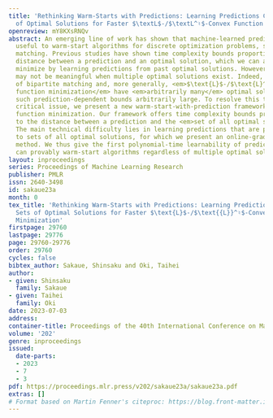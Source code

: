 ```yaml
---
title: 'Rethinking Warm-Starts with Predictions: Learning Predictions Close to Sets
  of Optimal Solutions for Faster $\textL$-/$\textL^♮$-Convex Function Minimization'
openreview: mY8KXsRNQv
abstract: An emerging line of work has shown that machine-learned predictions are
  useful to warm-start algorithms for discrete optimization problems, such as bipartite
  matching. Previous studies have shown time complexity bounds proportional to some
  distance between a prediction and an optimal solution, which we can approximately
  minimize by learning predictions from past optimal solutions. However, such guarantees
  may not be meaningful when multiple optimal solutions exist. Indeed, the dual problem
  of bipartite matching and, more generally, <em>$\text{L}$-/$\text{L}^\natural$-convex
  function minimization</em> have <em>arbitrarily many</em> optimal solutions, making
  such prediction-dependent bounds arbitrarily large. To resolve this theoretically
  critical issue, we present a new warm-start-with-prediction framework for $\text{L}$-/$\text{L}^\natural$-convex
  function minimization. Our framework offers time complexity bounds proportional
  to the distance between a prediction and the <em>set of all optimal solutions</em>.
  The main technical difficulty lies in learning predictions that are provably close
  to sets of all optimal solutions, for which we present an online-gradient-descent-based
  method. We thus give the first polynomial-time learnability of predictions that
  can provably warm-start algorithms regardless of multiple optimal solutions.
layout: inproceedings
series: Proceedings of Machine Learning Research
publisher: PMLR
issn: 2640-3498
id: sakaue23a
month: 0
tex_title: 'Rethinking Warm-Starts with Predictions: Learning Predictions Close to
  Sets of Optimal Solutions for Faster $\text{L}$-/$\text{{L}}^♮$-Convex Function
  Minimization'
firstpage: 29760
lastpage: 29776
page: 29760-29776
order: 29760
cycles: false
bibtex_author: Sakaue, Shinsaku and Oki, Taihei
author:
- given: Shinsaku
  family: Sakaue
- given: Taihei
  family: Oki
date: 2023-07-03
address: 
container-title: Proceedings of the 40th International Conference on Machine Learning
volume: '202'
genre: inproceedings
issued:
  date-parts:
  - 2023
  - 7
  - 3
pdf: https://proceedings.mlr.press/v202/sakaue23a/sakaue23a.pdf
extras: []
# Format based on Martin Fenner's citeproc: https://blog.front-matter.io/posts/citeproc-yaml-for-bibliographies/
---
```

